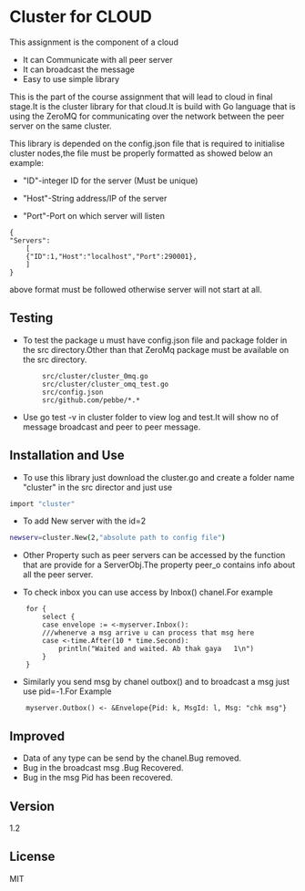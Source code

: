 Cluster for CLOUD
=========

This assignment is the component of a cloud

  - It can Communicate with all peer server
  - It can broadcast the message
  - Easy to use simple library

This is the part of the course assignment that will lead to cloud in final stage.It is the cluster library for that cloud.It is build with Go language that is using the ZeroMQ for communicating over the network between the peer server on the same cluster.

This library is depended on the config.json file that is required to initialise cluster nodes,the file must be properly formatted as showed below an example:
* "ID"-integer ID for the server (Must be unique)

* "Host"-String address/IP of the server  

* "Port"-Port on which server will listen

```ssh
{
"Servers":
    [
    {"ID":1,"Host":"localhost","Port":290001},
    ]
}
```

above format must be followed otherwise server will not start at all.  

Testing
--------------
* To test the package u must have config.json file and package folder in the src directory.Other than that ZeroMq package must be available on the src directory.

```ssh
        src/cluster/cluster_0mq.go
        src/cluster/cluster_omq_test.go
        src/config.json
        src/github.com/pebbe/*.*

```
* Use go test -v in cluster folder to view log and test.It will show no of message broadcast and peer to peer message.

Installation and Use
--------------
* To use this library just download the cluster.go and create a folder name "cluster" in the src director and just use

```sh
import "cluster"
```
* To add New server with the id=2 

```sh
newserv=cluster.New(2,"absolute path to config file")
```
* Other Property such as peer servers can be accessed by the function that are provide for a ServerObj.The property peer_o contains info about all the peer server.

* To check inbox you can use access by Inbox() chanel.For example

```ssh
    for {
    	select {
		case envelope := <-myserver.Inbox():
        ///whenerve a msg arrive u can process that msg here
		case <-time.After(10 * time.Second):
			println("Waited and waited. Ab thak gaya   1\n")
		}
	}
```

* Similarly you send msg by chanel outbox() and to broadcast a msg just use pid=-1.For Example

```ssh
    myserver.Outbox() <- &Envelope{Pid: k, MsgId: l, Msg: "chk msg"}
```

Improved
----

* Data of any type can be send by the chanel.Bug removed.
* Bug in the broadcast msg .Bug Recovered.
* Bug in the msg Pid has been recovered.


Version
----

1.2


License
----

MIT

    
